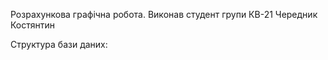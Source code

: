 ﻿Розрахункова графічна робота. Виконав студент групи КВ-21 Чередник Костянтин 

Структура бази даних:



